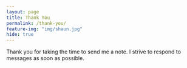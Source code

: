 ```yaml
---
layout: page
title: Thank You
permalink: /thank-you/
feature-img: "img/shaun.jpg"
hide: true
---
```


Thank you for taking the time to send me a note.  I strive to respond to messages as soon as possible.
